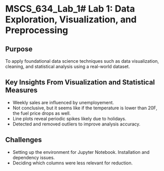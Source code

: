 # MSCS_634_Lab_1# Lab 1: Data Exploration, Visualization, and Preprocessing

## Purpose
To apply foundational data science techniques such as data visualization, cleaning, and statistical analysis using a real-world dataset.

## Key Insights From Visualization and Statistical Measures
- Weekly sales are influenced by unemployement.
- Not conclusive, but it seems like if the temperature is lower than 20F, the fuel price drops as well. 
- Line plots reveal periodic spikes likely due to holidays.
- Detected and removed outliers to improve analysis accuracy.

## Challenges
- Setting up the environment for Jupyter Notebook. Installation and dependency issues. 
- Deciding which columns were less relevant for reduction.
